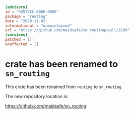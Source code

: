 ```toml
[advisory]
id = "RUSTSEC-0000-0000"
package = "routing"
date = "2020-11-02"
informational = "unmaintained"
url = "https://github.com/maidsafe/sn_routing/pull/2190"
[versions]
patched = []
unaffected = []
```

# crate has been renamed to `sn_routing`

This crate has been renamed from `routing` to `sn_routing`.

The new repository location is:

<https://github.com/maidsafe/sn_routing>
